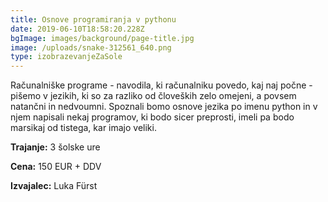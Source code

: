 ```yaml
---
title: Osnove programiranja v pythonu
date: 2019-06-10T18:58:20.228Z
bgImage: images/background/page-title.jpg
image: /uploads/snake-312561_640.png
type: izobrazevanjeZaSole
---
```

Računalniške programe - navodila, ki računalniku povedo, kaj naj počne - pišemo v jezikih, ki so za razliko od človeških zelo omejeni, a povsem natančni in nedvoumni. Spoznali bomo osnove jezika po imenu python in v njem napisali nekaj programov, ki bodo sicer preprosti, imeli pa bodo marsikaj od tistega, kar imajo veliki.

**Trajanje:** 3 šolske ure

**Cena:** 150 EUR + DDV

**Izvajalec:** Luka Fürst
